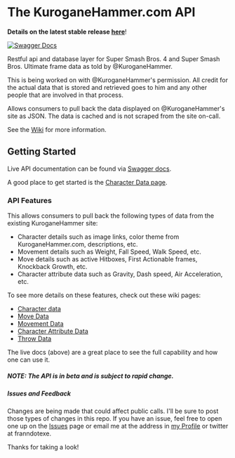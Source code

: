 # The KuroganeHammer.com API

**Details on the latest stable release [here](https://github.com/Frannsoft/FrannHammer/wiki/v0.7.0-Update)**!

[![Swagger Docs](https://img.shields.io/badge/Swagger%20Docs-Live-orange.svg)](https://api.kuroganehammer.com/swagger/index.html)

Restful api and database layer for Super Smash Bros. 4 and Super Smash Bros. Ultimate frame data as told by @KuroganeHammer.

This is being worked on with @KuroganeHammer's permission.  All credit for the actual data that is stored and retrieved goes to him and 
any other people that are involved in that process.

Allows consumers to pull back the data displayed on @KuroganeHammer's site as JSON.  The data is cached and is not 
scraped from the site on-call.

See the [Wiki](https://github.com/Frannsoft/FrannHammer/wiki) for more information.

## Getting Started

Live API documentation can be found via [Swagger docs](https://api.kuroganehammer.com/swagger/index.html).  

A good place to get started is the [Character Data page](https://github.com/Frannsoft/FrannHammer/wiki/Character-Data).

### API Features

This allows consumers to pull back the following types of data from the existing KuroganeHammer site:

- Character details such as image links, color theme from KuroganeHammer.com, descriptions, etc.
- Movement details such as Weight, Fall Speed, Walk Speed, etc.
- Move details such as active Hitboxes, First Actionable frames, Knockback Growth, etc.
- Character attribute data such as Gravity, Dash speed, Air Acceleration, etc.

To see more details on these features, check out these wiki pages:

- [Character data](https://github.com/Frannsoft/FrannHammer/wiki/Character-Data)
- [Move Data](https://github.com/Frannsoft/FrannHammer/wiki/Move-Data)
- [Movement Data](https://github.com/Frannsoft/FrannHammer/wiki/Movement-data)
- [Character Attribute Data](https://github.com/Frannsoft/FrannHammer/wiki/Character-Attribute-Data)
- [Throw Data](https://github.com/Frannsoft/FrannHammer/wiki/Throw-Data)

The live docs (above) are a great place to see the full capability and how one can use it.

##### NOTE: The API is in beta and is subject to rapid change.

##### Issues and Feedback
Changes are being made that could affect public calls.  I'll be sure to post those types of changes in this repo.  If you have an issue, feel free to open one up on the [Issues](https://github.com/Frannsoft/FrannHammer/issues) page or email me at the address in [my Profile](https://github.com/Frannsoft) or twitter at franndotexe.


Thanks for taking a look!



